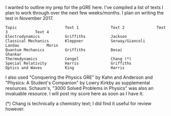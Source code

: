 I wanted to outline my prep for the pGRE here. I've compiled a list of texts I plan to work through over the next few weeks/months. I plan on writing the test in November 2017.

```
Topic                     Text 1              Text 2              Text 3            Text 4
Electrodynamics           Griffiths           Jackson
Classical Mechanics       Kleppner            Serway/Giancoli     Landau            Morin
Quantum Mechanics         Griffiths           Desai               Shankar
Thermodynamics            Cengel              Chang (*)
Special Relativity        Harris              Griffiths
Optics and Waves          King                Harris
```

I also used "Conquering the Physics GRE" by Kahn and Anderson and "Physics: A Student's Companion" by Lowry Kirkby as supplemental resources. Schaum's, "3000 Solved Problems in Physics" was also an invaluable resource. I will post my score here as soon as I have it.

(*) Chang is technically a chemistry text; I did find it useful for review however.
